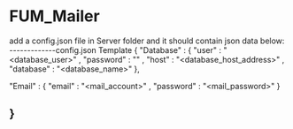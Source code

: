 # FUM_Mailer

add a config.json file in Server folder and it should contain json data below:
-------------config.json Template
{
  "Database" :
  {
        "user" : "<database_user>" ,
        "password" : "<password>" ,
        "host" : "<database_host_address>" ,
        "database" : "<database_name>"
  },

  "Email" :
  {
        "email" : "<mail_account>" ,
        "password" : "<mail_password>"
  }

}
------------